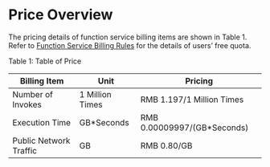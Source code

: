 # Price Overview

The pricing details of function service billing items are shown in Table 1. Refer to [Function Service Billing Rules](Billing-Rules.md) for the details of users’ free quota.

Table 1: Table of Price

| Billing Item   | Unit   | Pricing                    |
| -------- | ------ | ----------------------- |
| Number of Invokes | 1 Million Times | RMB 1.197/1 Million Times         |
| Execution Time | GB*Seconds  | RMB 0.00009997/(GB*Seconds) |
| Public Network Traffic | GB     | RMB 0.80/GB              |
